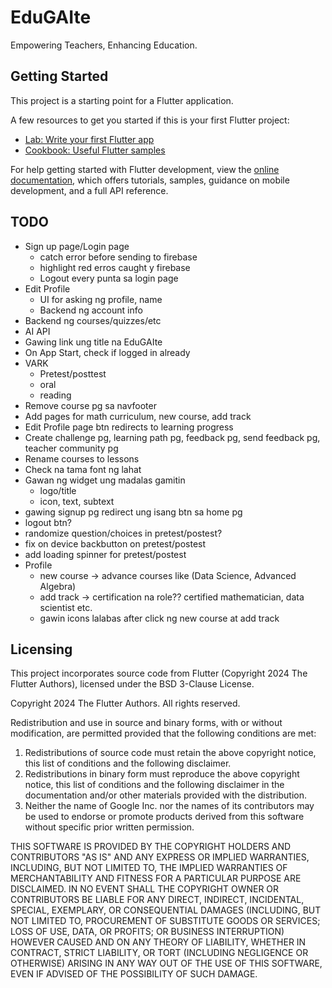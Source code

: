 # EduGAIte

Empowering Teachers, Enhancing Education.

## Getting Started

This project is a starting point for a Flutter application.

A few resources to get you started if this is your first Flutter project:

- [Lab: Write your first Flutter app](https://docs.flutter.dev/get-started/codelab)
- [Cookbook: Useful Flutter samples](https://docs.flutter.dev/cookbook)

For help getting started with Flutter development, view the
[online documentation](https://docs.flutter.dev/), which offers tutorials,
samples, guidance on mobile development, and a full API reference.

## TODO

- Sign up page/Login page
  - catch error before sending to firebase
  - highlight red erros caught y firebase
  - Logout every punta sa login page
- Edit Profile
  - UI for asking ng profile, name
  - Backend ng account info
- Backend ng courses/quizzes/etc
- AI API
- Gawing link ung title na EduGAIte
- On App Start, check if logged in already
- VARK
  - Pretest/posttest
  - oral
  - reading
- Remove course pg sa navfooter
- Add pages for math curriculum, new course, add track
- Edit Profile page btn redirects to learning progress
- Create challenge pg, learning path pg, feedback pg, send feedback pg, teacher community pg
- Rename courses to lessons
- Check na tama font ng lahat
- Gawan ng widget ung madalas gamitin
  - logo/title
  - icon, text, subtext
- gawing signup pg redirect ung isang btn sa home pg
- logout btn?
- randomize question/choices in pretest/postest?
- fix on device backbutton on pretest/postest
- add loading spinner for pretest/postest
- Profile
  - new course -> advance courses like (Data Science, Advanced Algebra)
  - add track -> certification na role?? certified mathematician, data scientist etc.
  - gawin icons lalabas after click ng new course at add track

## Licensing

This project incorporates source code from Flutter (Copyright 2024 The Flutter Authors), licensed under the BSD 3-Clause License.

Copyright 2024 The Flutter Authors. All rights reserved.

Redistribution and use in source and binary forms, with or without modification, are permitted provided that the following conditions are met:

1. Redistributions of source code must retain the above copyright notice, this list of conditions and the following disclaimer.
2. Redistributions in binary form must reproduce the above copyright notice, this list of conditions and the following disclaimer in the documentation and/or other materials provided with the distribution.
3. Neither the name of Google Inc. nor the names of its contributors may be used to endorse or promote products derived from this software without specific prior written permission.

THIS SOFTWARE IS PROVIDED BY THE COPYRIGHT HOLDERS AND CONTRIBUTORS "AS IS" AND ANY EXPRESS OR IMPLIED WARRANTIES, INCLUDING, BUT NOT LIMITED TO, THE IMPLIED WARRANTIES OF MERCHANTABILITY AND FITNESS FOR A PARTICULAR PURPOSE ARE DISCLAIMED. IN NO EVENT SHALL THE COPYRIGHT OWNER OR CONTRIBUTORS BE LIABLE FOR ANY DIRECT, INDIRECT, INCIDENTAL, SPECIAL, EXEMPLARY, OR CONSEQUENTIAL DAMAGES (INCLUDING, BUT NOT LIMITED TO, PROCUREMENT OF SUBSTITUTE GOODS OR SERVICES; LOSS OF USE, DATA, OR PROFITS; OR BUSINESS INTERRUPTION) HOWEVER CAUSED AND ON ANY THEORY OF LIABILITY, WHETHER IN CONTRACT, STRICT LIABILITY, OR TORT (INCLUDING NEGLIGENCE OR OTHERWISE) ARISING IN ANY WAY OUT OF THE USE OF THIS SOFTWARE, EVEN IF ADVISED OF THE POSSIBILITY OF SUCH DAMAGE.
